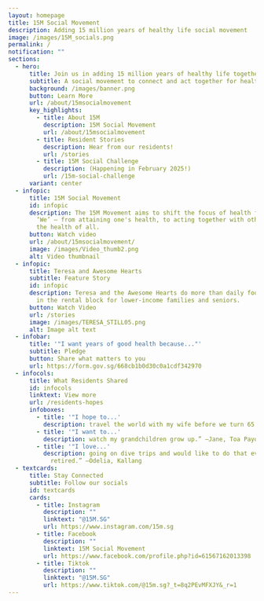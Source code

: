 ```yaml
---
layout: homepage
title: 15M Social Movement
description: Adding 15 million years of healthy life social movement
image: /images/15M_socials.png
permalink: /
notification: ""
sections:
  - hero:
      title: Join us in adding 15 million years of healthy life together!
      subtitle: A social movement to connect and act together for health
      background: /images/banner.png
      button: Learn More
      url: /about/15msocialmovement
      key_highlights:
        - title: About 15M
          description: 15M Social Movement
          url: /about/15msocialmovement
        - title: Resident Stories
          description: Hear from our residents!
          url: /stories
        - title: 15M Social Challenge
          description: (Happening in February 2025!)
          url: /15m-social-challenge
      variant: center
  - infopic:
      title: 15M Social Movement
      id: infopic
      description: The 15M Movement aims to shift the focus of health from ‘Me’ to
        ‘We’ – from attaining one's health, to acting together with others for
        the health of all.
      button: Watch video
      url: /about/15msocialmovement/
      image: /images/Video_thumb2.png
      alt: Video thumbnail
  - infopic:
      title: Teresa and Awesome Hearts
      subtitle: Feature Story
      id: infopic
      description: Teresa and the Awesome Hearts do more than daily food distribution
        in the rental block for lower-income families and seniors.
      button: Watch Video
      url: /stories
      image: /images/TERESA_STILL05.png
      alt: Image alt text
  - infobar:
      title: '"I want years of good health because..."'
      subtitle: Pledge
      button: Share what matters to you
      url: https://form.gov.sg/668cb1b0d30c0a1cdf342970
  - infocols:
      title: What Residents Shared
      id: infocols
      linktext: View more
      url: /residents-hopes
      infoboxes:
        - title: '"I hope to...'
          description: travel the world with my wife before we turn 65.” –Edmund, Sembawang
        - title: '"I want to...'
          description: watch my grandchildren grow up.” –Jane, Toa Payoh
        - title: '"I love...'
          description: going on dive trips and would like to do that even when I am
            retired.” –Odelia, Kallang
  - textcards:
      title: Stay Connected
      subtitle: Follow our socials
      id: textcards
      cards:
        - title: Instagram
          description: ""
          linktext: "@15M.SG"
          url: https://www.instagram.com/15m.sg
        - title: Facebook
          description: ""
          linktext: 15M Social Movement
          url: https://www.facebook.com/profile.php?id=61567162013398
        - title: Tiktok
          description: ""
          linktext: "@15M.SG"
          url: https://www.tiktok.com/@15m.sg?_t=8q2PEvMFXJY&_r=1
---
```

